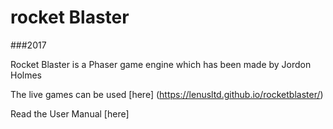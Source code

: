# rocket Blaster
###2017

Rocket Blaster is a Phaser game engine which has been made by Jordon Holmes

The live games can be used [here] (https://lenusltd.github.io/rocketblaster/)

Read the User Manual [here]
